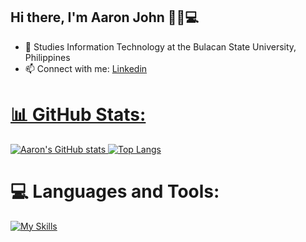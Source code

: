 ## Hi there, I'm Aaron John 👋🐱💻

<ul>
  <li>🏫 Studies Information Technology at the Bulacan State University, Philippines</li>
  <li>📫 Connect with me: <a href="https://www.linkedin.com/in/aaron-john-bitara"> Linkedin</li>
</ul>


# 📊 GitHub Stats:
![Aaron's GitHub stats](https://github-readme-stats.vercel.app/api?username=eyronjohn&show_icons=true&theme=tokyonight) [![Top Langs](https://github-readme-stats.vercel.app/api/top-langs/?username=eyronjohn&hide_progress=true)](https://github.com/anuraghazra/github-readme-stats)


# 💻 Languages and Tools:
[![My Skills](https://skillicons.dev/icons?i=html,css,js,bootstrap,java,figma,git,github,linux)](https://skillicons.dev)
